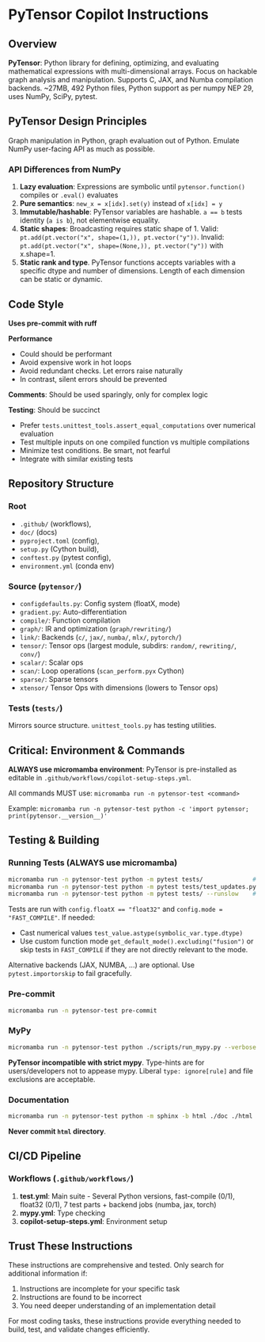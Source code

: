 # PyTensor Copilot Instructions

## Overview

**PyTensor**: Python library for defining, optimizing, and evaluating mathematical expressions with multi-dimensional arrays. Focus on hackable graph analysis and manipulation. Supports C, JAX, and Numba compilation backends. ~27MB, 492 Python files, Python support as per numpy NEP 29, uses NumPy, SciPy, pytest.

## PyTensor Design Principles

Graph manipulation in Python, graph evaluation out of Python.
Emulate NumPy user-facing API as much as possible. 

### API Differences from NumPy

1. **Lazy evaluation**: Expressions are symbolic until `pytensor.function()` compiles or `.eval()` evaluates
2. **Pure semantics**: `new_x = x[idx].set(y)` instead of `x[idx] = y`
3. **Immutable/hashable**: PyTensor variables are hashable. `a == b` tests identity (`a is b`), not elementwise equality.
4. **Static shapes**: Broadcasting requires static shape of 1. Valid: `pt.add(pt.vector("x", shape=(1,)), pt.vector("y"))`. Invalid: `pt.add(pt.vector("x", shape=(None,)), pt.vector("y"))` with x.shape=1.
5. **Static rank and type**. PyTensor functions accepts variables with a specific dtype and number of dimensions. Length of each dimension can be static or dynamic.

## Code Style

**Uses pre-commit with ruff**

**Performance** 
* Could should be performant
* Avoid expensive work in hot loops
* Avoid redundant checks. Let errors raise naturally
* In contrast, silent errors should be prevented

**Comments**: Should be used sparingly, only for complex logic

**Testing**: Should be succinct
 - Prefer `tests.unittest_tools.assert_equal_computations` over numerical evaluation
 - Test multiple inputs on one compiled function vs multiple compilations
 - Minimize test conditions. Be smart, not fearful
 - Integrate with similar existing tests

## Repository Structure

### Root
- `.github/` (workflows),
- `doc/` (docs)
- `pyproject.toml` (config),
- `setup.py` (Cython build),
- `conftest.py` (pytest config),
- `environment.yml` (conda env)

### Source (`pytensor/`)
- `configdefaults.py`: Config system (floatX, mode)
- `gradient.py`: Auto-differentiation
- `compile/`: Function compilation
- `graph/`: IR and optimization (`graph/rewriting/`)
- `link/`: Backends (`c/`, `jax/`, `numba/`, `mlx/`, `pytorch/`)
- `tensor/`: Tensor ops (largest module, subdirs: `random/`, `rewriting/`, `conv/`)
- `scalar/`: Scalar ops
- `scan/`: Loop operations (`scan_perform.pyx` Cython)
- `sparse/`: Sparse tensors
- `xtensor/` Tensor Ops with dimensions (lowers to Tensor ops)

### Tests (`tests/`)
Mirrors source structure. `unittest_tools.py` has testing utilities.

## Critical: Environment & Commands

**ALWAYS use micromamba environment**: PyTensor is pre-installed as editable in `.github/workflows/copilot-setup-steps.yml`. 

All commands MUST use: `micromamba run -n pytensor-test <command>`

Example: `micromamba run -n pytensor-test python -c 'import pytensor; print(pytensor.__version__)'`

## Testing & Building

### Running Tests (ALWAYS use micromamba)

```bash
micromamba run -n pytensor-test python -m pytest tests/              # All tests
micromamba run -n pytensor-test python -m pytest tests/test_updates.py -v  # Single file
micromamba run -n pytensor-test python -m pytest tests/ --runslow    # Include slow tests
```

Tests are run with `config.floatX == "float32"` and `config.mode = "FAST_COMPILE"`. If needed:
- Cast numerical values `test_value.astype(symbolic_var.type.dtype)` 
- Use custom function mode `get_default_mode().excluding("fusion")` or skip tests in `FAST_COMPILE` if they are not directly relevant to the mode.

Alternative backends (JAX, NUMBA, ...) are optional. Use `pytest.importorskip` to fail gracefully.

### Pre-commit

```bash
micromamba run -n pytensor-test pre-commit
```

### MyPy

```bash
micromamba run -n pytensor-test python ./scripts/run_mypy.py --verbose
```
**PyTensor incompatible with strict mypy**. Type-hints are for users/developers not to appease mypy. Liberal `type: ignore[rule]` and file exclusions are acceptable.

### Documentation

```bash
micromamba run -n pytensor-test python -m sphinx -b html ./doc ./html  # Build docs (2-3 min)
```
**Never commit `html` directory**.


## CI/CD Pipeline

### Workflows (`.github/workflows/`)
1. **test.yml**: Main suite - Several Python versions, fast-compile (0/1), float32 (0/1), 7 test parts + backend jobs (numba, jax, torch)
2. **mypy.yml**: Type checking
3. **copilot-setup-steps.yml**: Environment setup


## Trust These Instructions
These instructions are comprehensive and tested. Only search for additional information if:
1. Instructions are incomplete for your specific task
2. Instructions are found to be incorrect
3. You need deeper understanding of an implementation detail
 
 For most coding tasks, these instructions provide everything needed to build, test, and validate changes efficiently.
